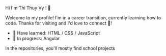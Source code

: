 Hi I'm Thi Thuy Vy ! 👋

Welcome to my profile! I'm in a career transition, currently learning how to code.
Thanks for visiting and I'd love to connect 💬!

- 🌱 Have learned: HTML / CSS / JavaScript
- 🔭 In progress: Angular

 In the repositories, you'll mostly find school projects

<!--
Here are some ideas to get you started:

- 👯 I’m looking to collaborate on ...
- 🤔 I’m looking for help with ...
- 💬 Ask me about ...
- 📫 How to reach me: ...
- 😄 Pronouns: ...
- ⚡ Fun fact: ...
-->


